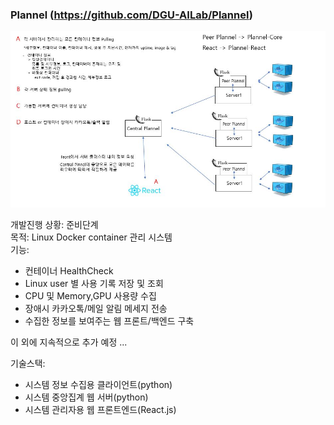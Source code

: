 ### Plannel (https://github.com/DGU-AILab/Plannel)
 
![architecture](./Plannel-Architecture.JPG)

개발진행 상황: 준비단계<br>
목적: Linux Docker container 관리 시스템 <br>
기능: <br> 
* 컨테이너 HealthCheck<br>
* Linux user 별 사용 기록 저장 및 조회 
* CPU 및 Memory,GPU 사용량 수집
* 장애시 카카오톡/메일 알림 메세지 전송 <br>
* 수집한 정보를 보여주는 웹 프론트/백엔드 구축<br>

이 외에 지속적으로 추가 예정 ...<br>

기술스택:<br>
* 시스템 정보 수집용 클라이언트(python)
* 시스템 중앙집계 웹 서버(python)
* 시스템 관리자용 웹 프론트엔드(React.js)
